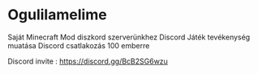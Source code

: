 # Ogulilamelime
Saját Minecraft Mod diszkord szerverünkhez
Discord Játék tevékenység muatása
Discord csatlakozás 100 emberre



Discord invite : https://discord.gg/BcB2SG6wzu

